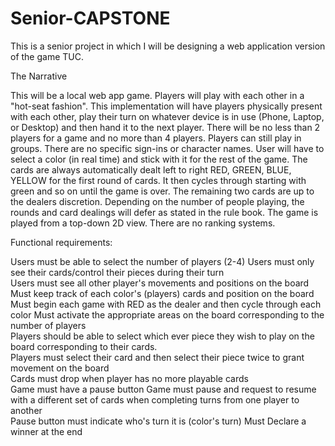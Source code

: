 # Senior-CAPSTONE
This is a senior project in which I will be designing a web application version of the game TUC.

The Narrative 

This will be a local web app game. Players will play with each other in a "hot-seat fashion". This implementation will have players physically present with each other, play their turn on whatever device is in use (Phone, Laptop, or Desktop) and then hand it to the next player. There will be no less than 2 players for a game and no more than 4 players. Players can still play in groups. There are no specific sign-ins or character names. User will have to select a color (in real time) and stick with it for the rest of the game. The cards are always automatically dealt left to right RED, GREEN, BLUE, YELLOW  for the first round of cards. It then cycles through starting with green and so on until the game is over. The remaining two cards are up to the dealers discretion. Depending on the number of people playing, the rounds and card dealings will defer as stated in the rule book. The game is played from a top-down 2D view. There are no ranking systems. 


Functional requirements:

Users must be able to select the number of players (2-4) 
Users must only see their cards/control their pieces during their turn  
Users must see all other player's movements and positions on the board  
Must keep track of each color's (players) cards and position on the board 
Must begin each game with RED as the dealer and then cycle through each color 
Must activate the appropriate areas on the board corresponding to the number of players  
Players should be able to select which ever piece they wish to play on the board corresponding to their cards.  
Players must select their card and then select their piece twice to grant movement on the board  
Cards must drop when player has no more playable cards  
Game must have a pause button 
Game must pause and request to resume with a different set of cards when completing turns from one player to another  
Pause button must indicate who's turn it is (color's turn) 
Must Declare a winner at the end 
